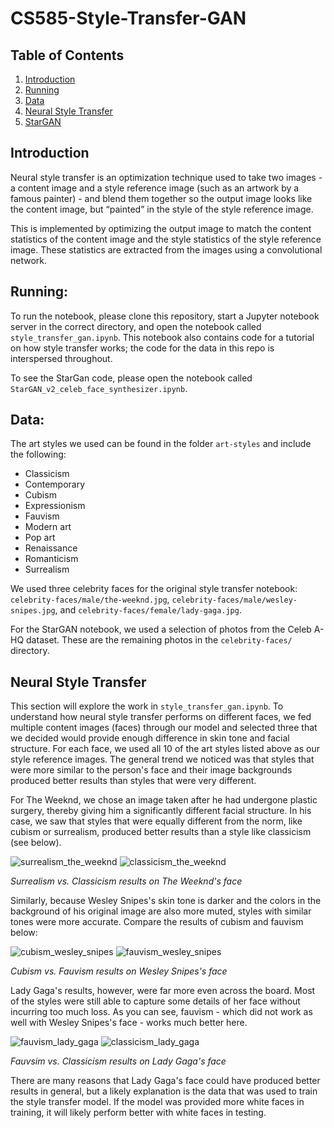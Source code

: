 # CS585-Style-Transfer-GAN

## Table of Contents

1. [Introduction](#introduction)
2. [Running](#running)
3. [Data](#data)
4. [Neural Style Transfer](#neural-style-transfer)
5. [StarGAN](#StarGAN)

## Introduction

Neural style transfer is an optimization technique used to take two images - a content image and a style reference image (such as an artwork by a famous painter) - and blend them together so the output image looks like the content image, but “painted” in the style of the style reference image.

This is implemented by optimizing the output image to match the content statistics of the content image and the style statistics of the style reference image. These statistics are extracted from the images using a convolutional network.


## Running:
To run the notebook, please clone this repository, start a Jupyter notebook server in the correct directory, and open the notebook called `style_transfer_gan.ipynb`.  This notebook also contains code for a tutorial on how style transfer works;  the code for the data in this repo is interspersed throughout.

To see the StarGan code, please open the notebook called `StarGAN_v2_celeb_face_synthesizer.ipynb`.

## Data:
The art styles we used can be found in the folder `art-styles` and include the following:
* Classicism
* Contemporary
* Cubism
* Expressionism
* Fauvism
* Modern art
* Pop art
* Renaissance
* Romanticism
* Surrealism

We used three celebrity faces for the original style transfer notebook: `celebrity-faces/male/the-weeknd.jpg`, `celebrity-faces/male/wesley-snipes.jpg`, and `celebrity-faces/female/lady-gaga.jpg`.

For the StarGAN notebook, we used a selection of photos from the Celeb A-HQ dataset. These are the remaining photos in the `celebrity-faces/` directory.


## Neural Style Transfer
This section will explore the work in `style_transfer_gan.ipynb`.  To understand how neural style transfer performs on different faces, we fed multiple content images (faces) through our model and selected three that we decided would provide enough difference in skin tone and facial structure.  For each face, we used all 10 of the art styles listed above as our style reference images. The general trend we noticed was that styles that were more similar to the person's face and their image backgrounds produced better results than styles that were very different.

For The Weeknd, we chose an image taken after he had undergone plastic surgery, thereby giving him a significantly different facial structure.  In his case, we saw that styles that were equally different from the norm, like cubism or surrealism, produced better results than a style like classicism (see below).

![surrealism_the_weeknd](the%20weeknd%20face%20results/surrealism.png) ![classicism_the_weeknd](the%20weeknd%20face%20results/classicism.png)

*Surrealism vs. Classicism results on The Weeknd's face*

Similarly, because Wesley Snipes's skin tone is darker and the colors in the background of his original image are also more muted, styles with similar tones were more accurate. Compare the results of cubism and fauvism below: 

![cubism_wesley_snipes](wesley%20snipes%20face%20results/cubism.png) ![fauvism_wesley_snipes](wesley%20snipes%20face%20results/fauvism.png)

*Cubism vs. Fauvism results on Wesley Snipes's face*


Lady Gaga's results, however, were far more even across the board. Most of the styles were still able to capture some details of her face without incurring too much loss. As you can see, fauvism - which did not work as well with Wesley Snipes's face - works much better here. 

![fauvism_lady_gaga](lady%20gaga%20face%20results/fauvism.png) ![classicism_lady_gaga](lady%20gaga%20face%20results/classicism.png)

*Fauvsim vs. Classicism results on Lady Gaga's face*


There are many reasons that Lady Gaga's face could have produced better results in general, but a likely explanation is the data that was used to train the style transfer model.  If the model was provided more white faces in training, it will likely perform better with white faces in testing.
